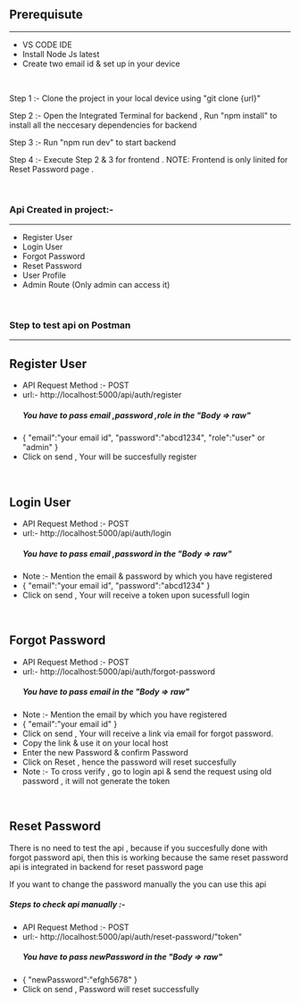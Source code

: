 <h2>Prerequisute</h2>
<hr/>
<ul>
  <li>VS CODE IDE</li>
  <li>Install Node Js latest</li>
  <li>Create two email id & set up in your device</li>
</ul>
<br/>

<p>Step 1 :- Clone the project in your local device using "git clone {url}"</p>

<p>Step 2 :- Open the Integrated Terminal for backend , Run "npm install" to install all the neccesary dependencies for backend</p>

<p>Step 3 :- Run "npm run dev" to start backend</p>

<p>Step 4 :- Execute Step 2 & 3 for frontend . NOTE: Frontend is only linited for Reset Password page .</p>

<br/>
<h3>Api Created in project:-</h3>
<hr/>
<ul>
  <li>Register User</li>
  <li>Login User</li>
  <li>Forgot Password</li>
  <li>Reset Password</li>
  <li>User Profile</li>
  <li>Admin Route (Only admin can access it)</li>
</ul>

<br/>
<h3>Step to test api on Postman</h3>
<hr/>

<h2>Register User</h2>
<ul>
  <li>API Request Method :-  POST</li>
  <li>url:- http://localhost:5000/api/auth/register</li>
  <h5>You have to pass email ,password ,role in the  "Body => raw" </h5>
  <li>
    {
    "email":"your email id",
    "password":"abcd1234",
    "role":"user" or "admin"
    }
  </li>
  <li>Click on send , Your will be succesfully register</li>
</ul>

<br/>

<h2>Login User</h2>
<ul>
  <li>API Request Method :-  POST</li>
  <li>url:- http://localhost:5000/api/auth/login</li>
  <h5>You have to pass email ,password  in the  "Body => raw" </h5>
  <li>Note :- Mention the email & password by which you have registered</li>
  <li>
    {
    "email":"your email id",
    "password":"abcd1234"
    }
  </li>
  <li>Click on send , Your will receive a token upon sucessfull login</li>
</ul>


<br/>

<h2>Forgot Password</h2>
<ul>
  <li>API Request Method :-  POST</li>
  <li>url:- http://localhost:5000/api/auth/forgot-password</li>
  <h5>You have to pass email  in the  "Body => raw" </h5>
  <li>Note :- Mention the email by which you have registered</li>
  <li>
    {
    "email":"your email id"
   }
  </li>
  <li>Click on send , Your will receive a link via email for forgot password.</li>
  <li>Copy the link & use it on your local host </li>
  <li>Enter the new Password & confirm Password</li>
  <li>Click on Reset , hence the password will reset succesfully</li>
  <li>Note :-  To cross verify , go to login api & send the request using old password , it will not generate the token</li>
</ul>




<br/>

<h2>Reset Password</h2>
<p>There is no need to test the api , because if you succesfully done with forgot password api, then this is working because the same reset password api is integrated in backend for reset password page</p>
<p>If you want to change the password manually the you can use this api</p>
<h5>Steps to check api manually :-</h5>
<ul>
  <li>API Request Method :-  POST</li>
  <li>url:- http://localhost:5000/api/auth/reset-password/"token"</li>
  <h5>You have to pass newPassword  in the  "Body => raw" </h5>
  <li>
    {
    "newPassword":"efgh5678"
    }
  </li>
  <li>Click on send , Password will reset successfully</li>
</ul>








